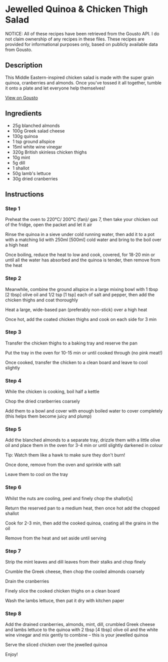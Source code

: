 # Jewelled Quinoa & Chicken Thigh Salad

NOTICE: All of these recipes have been retrieved from the Gousto API. I do not claim ownership of any recipes in these files. These recipes are provided for informational purposes only, based on publicly available data from Gousto.

## Description

This Middle Eastern-inspired chicken salad is made with the super grain quinoa, cranberries and almonds. Once you've tossed it all together, tumble it onto a plate and let everyone help themselves!

[View on Gousto](https://www.gousto.co.uk/recipes/cookbook/jewelled-chicken-freekeh-salad)

## Ingredients

- 25g blanched almonds
- 100g Greek salad cheese
- 130g quinoa
- 1 tsp ground allspice
- 15ml white wine vinegar
- 320g British skinless chicken thighs
- 10g mint
- 5g dill
- 1 shallot
- 50g lamb's lettuce
- 30g dried cranberries

## Instructions


### Step 1

Preheat the oven to 220°C/ 200°C (fan)/ gas 7, then take your chicken out of the fridge, open the packet and let it air

Rinse the quinoa in a sieve under cold running water, then add it to a pot with a matching lid with 250ml <span class="text-danger">[500ml]</span> cold water and bring to the boil over a high heat

Once boiling, reduce the heat to low and cook, covered, for 18-20 min or until all the water has absorbed and the quinoa is tender, then remove from the heat


### Step 2

Meanwhile, combine the ground allspice in a large mixing bowl with 1 tbsp <span class="text-danger">[2 tbsp] </span>olive oil and 1/2 tsp <span class="text-danger">[1 tsp]</span> each of salt and pepper, then add the chicken thighs and coat thoroughly

Heat a large, wide-based pan (preferably non-stick) over a high heat

Once hot, add the coated chicken thighs and cook on each side for 3 min


### Step 3

Transfer the chicken thighs to a baking tray and reserve the pan

Put the tray in the oven for 10-15 min or until cooked through (no pink meat!)

Once cooked, transfer the chicken to a clean board and leave to cool slightly


### Step 4

While the chicken is cooking, boil half a kettle

Chop the dried cranberries coarsely

Add them to a bowl and cover with enough boiled water to cover completely (this helps them become juicy and plump)


### Step 5

Add the blanched almonds to a separate tray, drizzle them with a little olive oil and place them in the oven for 3-4 min or until slightly darkened in colour

Tip: Watch them like a hawk to make sure they don't burn!

Once done, remove from the oven and sprinkle with salt

Leave them to cool on the tray


### Step 6

Whilst the nuts are cooling, peel and finely chop the shallot<span class="text-danger">[s]</span>

Return the reserved pan to a medium heat, then once hot add the chopped shallot

Cook for 2-3 min, then add the cooked quinoa, coating all the grains in the oil

Remove from the heat and set aside until serving


### Step 7

Strip the mint leaves and dill leaves from their stalks and chop finely

Crumble the Greek cheese, then chop the cooled almonds coarsely

Drain the cranberries

Finely slice the cooked chicken thighs on a clean board

Wash the  lambs lettuce, then pat it dry with kitchen paper

### Step 8

Add the drained cranberries, almonds, mint, dill, crumbled Greek cheese and lambs lettuce to the quinoa with 2 tbsp <span class="text-danger">[4 tbsp] </span>olive oil and the white wine vinegar and mix gently to combine – this is your jewelled quinoa

Serve the sliced chicken over the jewelled quinoa

Enjoy!

